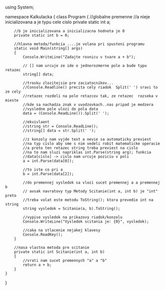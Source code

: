using System;
 
namespace Kalkulacka
{
    class Program
    {
        //globalne premenne
        //a nieje inicializovana a je typu cele cislo
        private static int a;
 
        //b je inicializovana a inicializacna hodnota je 0
        private static int b = 0;
 
        //hlavna metoda/funkcia ....je volana pri spusteni programu
        static void Main(string[] args)
        {
            Console.WriteLine("Zadajte rovnicu v tvare a + b");
 
            // [] nam urcuje ze ide o jednorozmerne pole a bude typu retazec
            string[] data;
 
            //trosku zlozitejsie pre zaciatocnikov...
            //Console.Readline() precita cely riadok  Split(' ') sravi to ze cely
            //retazec rozdeli na pole retazcov tak, ze retazec  rozseka v mieste
            //kde sa nachadza znak v uvodzovkach..nas pripad je medzera
            //vysledne pole ulozi do pola data
            data = (Console.ReadLine()).Split(' ');
 
            //ekvivlaent
            //string str = Console.ReadLine();
            //string[] data = str.Split(' ');
 
            //z konzoly nam vyjde text a nevie sa automaticky previest
            //na typ cislo aby sme s nim vedeli robit matematicke operacie
            //a preto ten retazec string treba previest na cislo
            //na to nam sluzi napriklas int.Parse(string arg); funkcia
            //data[cislo] -> cislo nam urcuje poziciu v poli
            a = int.Parse(data[0]);
 
            //to iste co pri a
            b = int.Parse(data[2]);
 
            //do premennej vysledok sa vlozi sucet premennej a a premennej b
            // avsak navratovy typ Metody Scitanie(int a, int b) je "int" preto
            //treba volat este metodu ToString(); ktora prevedie int na string
            string vysledok = Scitanie(a, b).ToString();
 
            //vypise vysledok na prikazovy riadok/konzolu
            Console.WriteLine("Vysledok scitania je: {0}", vysledok);
 
            //caka na stlacenie nejakej klavesy
            Console.ReadKey();
        }
 
        //nasa vlastna metoda pre scitanie
        private static int Scitanie(int a, int b)
        {
            //vrati nam sucet premennych "a" a "b"
            return a + b;
        }
    }
}
